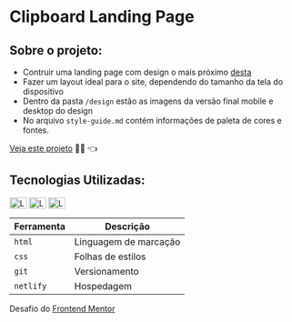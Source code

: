# Clipboard Landing Page

## Sobre o projeto:
- Contruir uma landing page com design o mais próximo [desta](https://www.frontendmentor.io/challenges/clipboard-landing-page-5cc9bccd6c4c91111378ecb9)
- Fazer um layout ideal para o site, dependendo do tamanho da tela do dispositivo
- Dentro da pasta `/design` estão as imagens da versão final mobile e desktop do design
- No arquivo `style-guide.md` contém informações de paleta de cores e fontes.

[Veja este projeto](https://marianapequeno.github.io/clipboard-landing-page-master/) :woman_technologist: :point_left: 

## Tecnologias Utilizadas:
<div>
  <img align="center" alt="Logo HTML" height="20" width="30" src="https://cdn.jsdelivr.net/gh/devicons/devicon/icons/html5/html5-plain.svg"/>
  <img align="center" alt="Logo CSS" height="20" width="30" src="https://cdn.jsdelivr.net/gh/devicons/devicon/icons/css3/css3-plain.svg"/>
  <img align="center" alt="Logo do Git" height="20" width="30" src="https://cdn.jsdelivr.net/gh/devicons/devicon/icons/git/git-plain.svg"/>
</div>


| Ferramenta | Descrição |
| --- | --- |
| `html` | Linguagem de marcação|
| `css` | Folhas de estilos|
| `git` | Versionamento|
| `netlify` | Hospedagem|


Desafio do [Frontend Mentor](https://www.frontendmentor.io)
